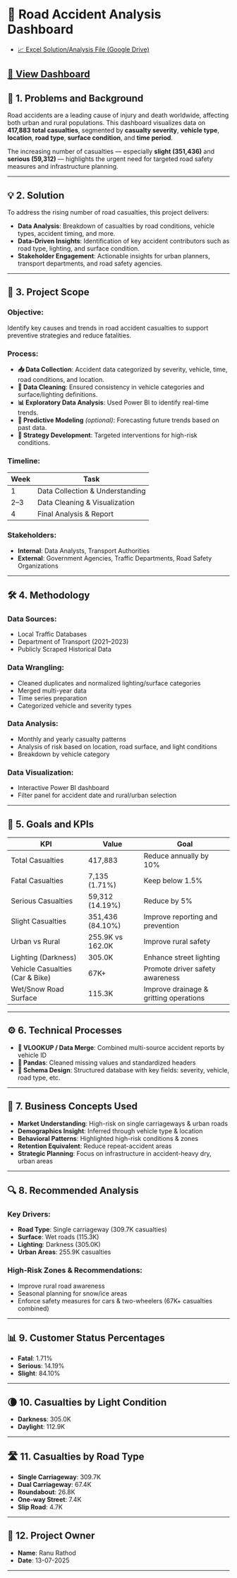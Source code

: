 # 🚗 Road Accident Analysis Dashboard

- [📈 Excel Solution/Analysis File (Google Drive)](https://drive.google.com/drive/folders/1QUPN3ivNYrldCvglnVahTb9KG-bYVqq0?usp=sharing) <!-- Replace with your Excel/solution link -->

[🔗 View Dashboard](https://res.cloudinary.com/dks6y5edm/image/upload/v1752400364/Dashboard_cuqz2t.jpg
) <!-- Replace with actual Power BI dashboard or hosted link -->
---

## 📌 1. Problems and Background

Road accidents are a leading cause of injury and death worldwide, affecting both urban and rural populations. This dashboard visualizes data on **417,883 total casualties**, segmented by **casualty severity**, **vehicle type**, **location**, **road type**, **surface condition**, and **time period**.

The increasing number of casualties — especially **slight (351,436)** and **serious (59,312)** — highlights the urgent need for targeted road safety measures and infrastructure planning.

---

## 💡 2. Solution

To address the rising number of road casualties, this project delivers:

- **Data Analysis**: Breakdown of casualties by road conditions, vehicle types, accident timing, and more.
- **Data-Driven Insights**: Identification of key accident contributors such as road type, lighting, and surface condition.
- **Stakeholder Engagement**: Actionable insights for urban planners, transport departments, and road safety agencies.

---

## 🎯 3. Project Scope

### Objective:
Identify key causes and trends in road accident casualties to support preventive strategies and reduce fatalities.

### Process:
- **📥 Data Collection**: Accident data categorized by severity, vehicle, time, road conditions, and location.
- **🧹 Data Cleaning**: Ensured consistency in vehicle categories and surface/lighting definitions.
- **📊 Exploratory Data Analysis**: Used Power BI to identify real-time trends.
- **🔮 Predictive Modeling** *(optional)*: Forecasting future trends based on past data.
- **📌 Strategy Development**: Targeted interventions for high-risk conditions.

### Timeline:
| Week | Task |
|------|------|
| 1    | Data Collection & Understanding |
| 2–3  | Data Cleaning & Visualization   |
| 4    | Final Analysis & Report         |

### Stakeholders:
- **Internal**: Data Analysts, Transport Authorities  
- **External**: Government Agencies, Traffic Departments, Road Safety Organizations

---

## 🛠 4. Methodology

### Data Sources:
- Local Traffic Databases  
- Department of Transport (2021–2023)  
- Publicly Scraped Historical Data

### Data Wrangling:
- Cleaned duplicates and normalized lighting/surface categories  
- Merged multi-year data  
- Time series preparation  
- Categorized vehicle and severity types

### Data Analysis:
- Monthly and yearly casualty patterns  
- Analysis of risk based on location, road surface, and light conditions  
- Breakdown by vehicle category

### Data Visualization:
- Interactive Power BI dashboard  
- Filter panel for accident date and rural/urban selection

---

## 🎯 5. Goals and KPIs

| **KPI** | **Value** | **Goal** |
|--------|-----------|----------|
| Total Casualties | 417,883 | Reduce annually by 10% |
| Fatal Casualties | 7,135 (1.71%) | Keep below 1.5% |
| Serious Casualties | 59,312 (14.19%) | Reduce by 5% |
| Slight Casualties | 351,436 (84.10%) | Improve reporting and prevention |
| Urban vs Rural | 255.9K vs 162.0K | Improve rural safety |
| Lighting (Darkness) | 305.0K | Enhance street lighting |
| Vehicle Casualties (Car & Bike) | 67K+ | Promote driver safety awareness |
| Wet/Snow Road Surface | 115.3K | Improve drainage & gritting operations |

---

## ⚙️ 6. Technical Processes

- **🔗 VLOOKUP / Data Merge**: Combined multi-source accident reports by vehicle ID
- **🐍 Pandas**: Cleaned missing values and standardized headers
- **🧱 Schema Design**: Structured database with key fields: severity, vehicle, road type, etc.

---

## 💼 7. Business Concepts Used

- **Market Understanding**: High-risk on single carriageways & urban roads  
- **Demographics Insight**: Inferred through vehicle type & location  
- **Behavioral Patterns**: Highlighted high-risk conditions & zones  
- **Retention Equivalent**: Reduce repeat-accident areas  
- **Strategic Planning**: Focus on infrastructure in accident-heavy dry, urban areas

---

## 🔍 8. Recommended Analysis

### Key Drivers:
- **Road Type**: Single carriageway (309.7K casualties)
- **Surface**: Wet roads (115.3K)
- **Lighting**: Darkness (305.0K)
- **Urban Areas**: 255.9K casualties

### High-Risk Zones & Recommendations:
- Improve rural road awareness
- Seasonal planning for snow/ice areas
- Enforce safety measures for cars & two-wheelers (67K+ casualties combined)

---

## 📊 9. Customer Status Percentages

- **Fatal**: 1.71%  
- **Serious**: 14.19%  
- **Slight**: 84.10%

---

## 🌘 10. Casualties by Light Condition

- **Darkness**: 305.0K  
- **Daylight**: 112.9K

---

## 🛣️ 11. Casualties by Road Type

- **Single Carriageway**: 309.7K  
- **Dual Carriageway**: 67.4K  
- **Roundabout**: 26.8K  
- **One-way Street**: 7.4K  
- **Slip Road**: 4.7K

---

## 👤 12. Project Owner

- **Name**: Ranu Rathod  
- **Date**: 13-07-2025

---


